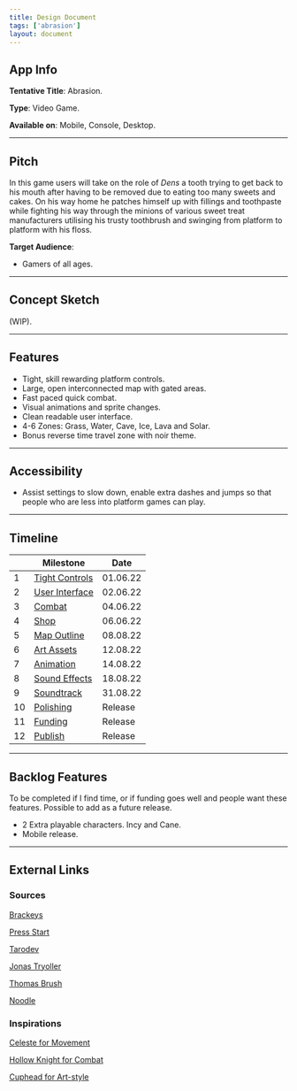 ```yaml
---
title: Design Document
tags: ['abrasion']
layout: document
---
```

## App Info
__Tentative Title__: Abrasion.

__Type__: Video Game.

__Available on__: Mobile, Console, Desktop.

---

## Pitch
In this game users will take on the role of _Dens_ a tooth trying to get back to his mouth after having to be removed due to eating too many sweets and cakes. On his way home he patches himself up with fillings and toothpaste while fighting his way through the minions of various sweet treat manufacturers utilising his trusty toothbrush and swinging from platform to platform with his floss.


__Target Audience__:
- Gamers of all ages.

---


## Concept Sketch
(WIP).

---


## Features
- Tight, skill rewarding platform controls.
- Large, open interconnected map with gated areas.
- Fast paced quick combat.
- Visual animations and sprite changes.
- Clean readable user interface.
- 4-6 Zones: Grass, Water, Cave, Ice, Lava and Solar.
- Bonus reverse time travel zone with noir theme.

---


## Accessibility
- Assist settings to slow down, enable extra dashes and jumps so that people who are less into platform games can play.

---


## Timeline
|     | Milestone                          | Date |
| --- | ---------------------------------- | ---- |
| 1   | [Tight Controls](Tight%20Controls) |  01.06.22    |
| 2   | [User Interface](User%20Interface) |   02.06.22   |
| 3   | [Combat](Combat)                   |  04.06.22    |
| 4   | [Shop](Shop)                       |    06.06.22  |
| 5   | [Map Outline](Map%20Outline)       |     08.08.22 |
| 6   | [Art Assets](Art%20Assets)         |    12.08.22  |
| 7   | [Animation](Animation)             |    14.08.22  |
| 8   | [Sound Effects](Sound%20Effects)   | 18.08.22     |
| 9   | [Soundtrack](Soundtrack)           |   31.08.22   |
| 10  | [Polishing](Polishing)             |  Release    |
| 11  | [Funding](Funding)                 |   Release   |
| 12  | [Publish](Publish)                 |  Release    |

---


## Backlog Features
To be completed if I find time, or if funding goes well and people want these features. Possible to add as a future release.

- 2 Extra playable characters. Incy and Cane.
- Mobile release.

---

## External Links

### Sources
[Brackeys](https://brackeys.com)

[Press Start](https://pressstart.vip)

[Tarodev](https://www.youtube.com/c/Tarodev/about)

[Jonas Tryoller](https://www.youtube.com/c/JonasTyroller)

[Thomas Brush](https://www.youtube.com/watch?v=LAzaateh9q4&list=WL&index=15&t=2s)

[Noodle](https://www.youtube.com/watch?v=yLd5wmBNCBM)

### Inspirations
[Celeste for Movement](http://www.celestegame.com)

[Hollow Knight for Combat](https://www.hollowknight.com)

[Cuphead for Art-style](http://www.cupheadgame.com)
